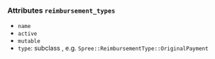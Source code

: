 

### Attributes `reimbursement_types`
* `name`
* `active`
* `mutable`
* `type`: subclass , e.g. `Spree::ReimbursementType::OriginalPayment`
